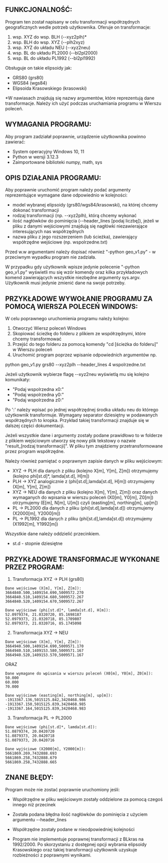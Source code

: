 ## FUNKCJONALNOŚĆ:

Program ten został napisany w celu transformacji współrzędnych geograficznych wedle potrzeb użytkownika. Oferuje on transformacje:

1) wsp. XYZ do wsp. BLH (--xyz2plh)*
2) wsp. BLH do wsp. XYZ (--plh2xyz)
3) wsp. XYZ do układu NEU (--xyz2neu)
4) wsp. BL do układu PL2000 (--bl2pl2000)
5) wsp. BL do układu PL1992 (--bl2pl1992)

Obsługuje on takie elipsoidy jak:

- GRS80 (grs80)
- WGS84 (wgs84)
- Elipsoida Krasowskiego (krasowski)

*W nawiasach znajdują się nazwy argumentów, które reprezentują dane transformacje. Należy ich użyć podczas uruchamiania programu w Wierszu poleceń.

## WYMAGANIA PROGRAMU:

Aby program zadziałał poprawnie, urządzenie użytkownika powinno zawierać:

- System operacyjny Windows 10, 11
- Python w wersji 3.12.3
- Zaimportowane biblioteki numpy, math, sys

## OPIS DZIAŁANIA PROGRAMU:

Aby poprawnie uruchomić program należy podać argumenty reprezentujące wymagane dane odpowiednio w kolejności:

- model wybranej elipsoidy (grs80/wgs84/krasowski), na której chcemy dokonać transformacji
- rodzaj transformacji (np. --xyz2plh), którą chcemy wykonać
- ilość nagłówków do pominięcia (--header_lines [podaj liczbę]), jeżeli w pliku z danymi wejściowymi znajdują się nagłówki niezawierające interesujących nas współrzędnych
- nazwa pliku z jego rozszerzeniem (lub ścieżka), zawierający współrzędne wejściowe (np. wspolrzedne.txt)

Przed w.w argumentami należy dopisać również "-python geo_v1.py" - w przeciwnym wypadku program nie zadziała. 

W przypadku gdy użytkownik wpisze jedynie polecenie "-python geo_v1.py" wyświetli mu się wzór komendy oraz kilka przykładowych komend zawierających wszystkie niezbędne argumenty sys.argv. 
Użytkownik musi jedynie zmienić dane na swoje potrzeby.
 
## PRZYKŁADOWE WYWOŁANIE PROGRAMU ZA POMOCĄ WIERSZA POLECEŃ WINDOWS:

W celu poprawnego uruchomienia programu należy kolejno:

1) Otworzyć Wiersz poleceń Windows
2) Skopiować ścieżkę do folderu z plikiem ze współrzędnymi, które chcemy transformować
3) Przejść do tego folderu za pomocą komendy "cd [ścieżka do folderu]" w Wierszu poleceń
4) Uruchomić program poprzez wpisanie odpowiednich argumentów np.

python geo_v1.py grs80 --xyz2plh --header_lines 4 wspolrzedne.txt

Jeżeli użytkownik wybierze flagę --xyz2neu wyświetlą mu się kolejno komunikaty:
- "Podaj wspolrzedna x0:"
- "Podaj wspolrzedna y0:"
- "Podaj wspolrzedna z0:"
  
Po ':' należy wpisać po jednej współrzędnej środka układu neu do którego użytkownik transformuje. Wymagany separator dziesiętny w podawanych współrzędnych to kropka. Przykład takiej transformacji znajduje się w dalszej części dokumentacji.

Jeżeli wszystkie dane i argumenty zostały podane prawidłowo to w folderze z plikiem wejściowym utworzy się nowy plik tekstowy o nazwie "result_[rodzaj transformacji]".
W pliku tym znajdziemy przetransformowane przez program współrzędne.

Należy również pamiętać o poprawnym zapisie danych w pliku wejściowym:

- XYZ -> PLH dla danych z pliku (kolejno X[m], Y[m], Z[m]) otrzymujemy (kolejno phi[st.d]*, lamda[st.d], H[m])
- PLH -> XYZ analogicznie z (phi[st.d],lamda[st.d], H[m]) otrzymujemy (X[m], Y[m], Z[m])
- XYZ -> NEU  dla danych z pliku (kolejno X[m], Y[m], Z[m]) oraz danych wymaganych do wpisania w wierszu poleceń (X0[m], Y0[m], Z0[m]) 
otrzymujemy (E[m], N[m], U[m]) czyli (easting[m], northing[m], up[m])
- PL -> PL2000 dla danych z pliku (phi[st.d],lamda[st.d]) otrzymujemy (X2000[m], Y2000[m])
- PL -> PL1992 dla danych z pliku (phi[st.d],lamda[st.d]) otrzymujemy (X1992[m], Y1992[m])

Wszystkie dane należy oddzielić przecinkiem.

* st.d - stopnie dziesiętne

## PRZYKŁADOWE TRANSFORMACJE WYKONANE PRZEZ PROGRAM:

1) Transformacja XYZ -> PLH (grs80)

```
Dane wejściowe (X[m], Y[m], Z[m]):
3664840.500,1409154.690,5009572.270
3664840.510,1409154.680,5009572.267
3664840.520,1409154.670,5009572.267
```
```
Dane wyjściowe (phi[st.d]*, lamda[st.d], H[m]):
52.0979374, 21.0320720, 85.1698187
52.0979373, 21.0320718, 85.1709807
52.0979373, 21.0320716, 85.1745098
```

2) Transformacja XYZ -> NEU
```
Dane wejściowe (X[m], Y[m], Z[m]):
3664940.500,1409154.690,5009571.170
3664940.510,1409153.580,5009571.167
3664940.520,1409153.570,5009571.167
```
ORAZ 
```
Dane wymagane do wpisania w wierszu poleceń (X0[m], Y0[m], Z0[m]):
50.000
60.000
70.000
```
```
Dane wyjściowe (easting[m], northing[m], up[m]):
-1913367.136,5015125.842,3420468.986
-1913367.150,5015125.839,3420468.985
-1913367.164,5015125.839,3420468.983
```

3) Transformacja PL -> PL2000
```
Dane wejściowe (phi[st.d]*, lamda[st.d]):
51.0879374, 20.0420720
51.0879373, 20.0420718
51.0879373, 20.0420716
```
```
Dane wyjściowe (X2000[m], Y2000[m]):
5661869.269,7432888.693
5661869.258,7432888.679
5661869.258,7432888.665
```

## ZNANE BŁĘDY:

Program może nie zostać poprawnie uruchomiony jeśli:
 
- Współrzędne w pliku wejściowym zostały oddzielone za pomocą czegoś innego niż przecinek
- Została podana błędna ilość nagłówków do pominięcia z użyciem argumentu --header_lines
- Współrzędne zostały podane w nieodpowiedniej kolejności

- Program nie implementuje poprawnej transformacji z BLkras na 1992/2000. 
Po skorzystaniu z dostępnej opcji wybrania elipsoidy Krasowskiego oraz takiej transformacji użytkownik uzyskuje rozbieżności z poprawnymi wynikami.


  

